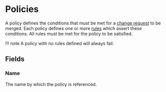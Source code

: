 # Policies

A policy defines the conditions that must be met for a [change request](./changerequest.md) to be merged. Each policy defines one or more [rules](./policyrule.md) which assert these conditions. All rules must be met for the policy to be satisfied.

!!! note
    A policy with no rules defined will always fail.

## Fields

### Name

The name by which the policy is referenced.
